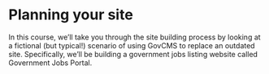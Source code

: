 # Planning your site

In this course, we’ll take you through the site building process by looking at a fictional \(but typical!\) scenario of using GovCMS to replace an outdated site. Specifically, we’ll be building a government jobs listing website called Government Jobs Portal.

